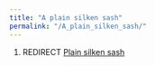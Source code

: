 ```yaml
---
title: "A plain silken sash"
permalink: "/A_plain_silken_sash/"
---
```


1.  REDIRECT [Plain silken sash](Plain_silken_sash "wikilink")